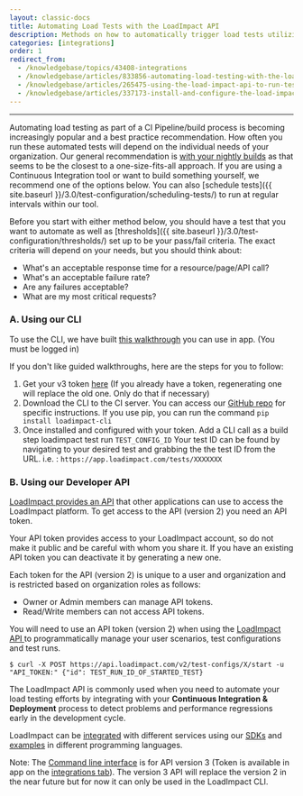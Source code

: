 ```yaml
---
layout: classic-docs
title: Automating Load Tests with the LoadImpact API
description: Methods on how to automatically trigger load tests utilizing LoadImpact's API or CLI
categories: [integrations]
order: 1
redirect_from:
  - /knowledgebase/topics/43408-integrations
  - /knowledgebase/articles/833856-automating-load-testing-with-the-load-impact-api
  - /knowledgebase/articles/265475-using-the-load-impact-api-to-run-tests-programmati
  - /knowledgebase/articles/337173-install-and-configure-the-load-impact-plugin-for-t
---
```


***

Automating load testing as part of a CI Pipeline/build process is becoming increasingly popular and a best practice recommendation. How often you run these automated tests will depend on the individual needs of your organization. Our general recommendation is [with your nightly builds](http://blog.loadimpact.com/how-often-you-should-load-test) as that seems to be the closest to a one-size-fits-all approach. If you are using a Continuous Integration tool or want to build something yourself, we recommend one of the options below. You can also [schedule tests]({{ site.baseurl }}/3.0/test-configuration/scheduling-tests/) to run at regular intervals within our tool.

Before you start with either method below, you should have a test that you want to automate as well as [thresholds]({{ site.baseurl }}/3.0/test-configuration/thresholds/) set up to be your pass/fail criteria. The exact criteria will depend on your needs, but you should think about:

- What's an acceptable response time for a resource/page/API call?
- What's an acceptable failure rate?
- Are any failures acceptable?
- What are my most critical requests?



### A. Using our CLI

To use the CLI, we have built [this walkthrough](https://app.loadimpact.com/integrations?appcue=-KxO0Dac8E6nZT9p9Fiy&utm_campaign=Appcues%20related%20links&utm_source=CI-tutorial) you can use in app. (You must be logged in)

If you don't like guided walkthroughs, here are the steps for you to follow:

1. Get your v3 token [here](https://app.loadimpact.com/account/token) (If you already have a token, regenerating one will replace the old one. Only do that if necessary)
2. Download the CLI to the CI server. You can access our [GitHub repo](https://github.com/loadimpact/loadimpact-cli) for specific instructions. If you use pip, you can run the command `pip install loadimpact-cli`
3. Once installed and configured with your token. Add a CLI call as a build step loadimpact test run `TEST_CONFIG_ID`
Your test ID can be found by navigating to your desired test and grabbing the the test ID from the URL. i.e. : `https://app.loadimpact.com/tests/XXXXXXX`

### B. Using our Developer API

[LoadImpact provides an API](http://developers.loadimpact.com/api/) that other applications can use to access the LoadImpact platform.
To get access to the API (version 2) you need an API token.

Your API token provides access to your LoadImpact account, so do not make it public and be careful with whom you share it.
If you have an existing API token you can deactivate it by generating a new one.

Each token for the API (version 2) is unique to a user and organization and is restricted based on organization roles as follows:
- Owner or Admin members can manage API tokens.
- Read/Write members can not access API tokens.

You will need to use an API token (version 2) when using the [LoadImpact API ](http://developers.loadimpact.com/api/)to programmatically manage your user scenarios, test configurations and test runs.

`$ curl -X POST https://api.loadimpact.com/v2/test-configs/X/start -u "API_TOKEN:" {"id": TEST_RUN_ID_OF_STARTED_TEST}`

The LoadImpact API is commonly used when you need to automate your load testing efforts by integrating with
your **Continuous Integration & Deployment** process to detect problems and performance regressions early in the development cycle.

LoadImpact can be [integrated](https://loadimpact.com/integrations/) with different services using our [SDKs](http://developers.loadimpact.com/sdk) and [examples](https://github.com/loadimpact/loadimpactapi-samples) in different programming languages.

Note: The [Command line interface](https://github.com/loadimpact/loadimpact-cli) is for API version 3 (Token is available in app on the [integrations tab](https://app.loadimpact.com/account/token)).
The version 3 API will replace the version 2 in the near future but for now it can only be used in the LoadImpact CLI.
